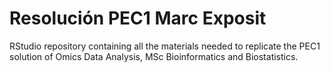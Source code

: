 # Resolución PEC1 Marc Exposit

RStudio repository containing all the materials needed to replicate the PEC1 solution of Omics Data Analysis, MSc Bioinformatics and Biostatistics.


